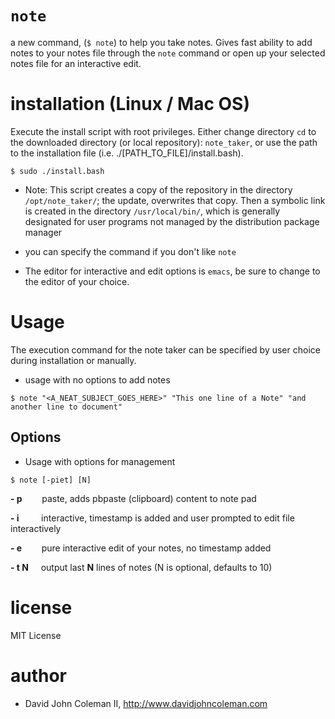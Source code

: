 # `note`

a new command, (`$ note`) to help you take notes. Gives fast ability to add notes to your
notes file through the `note` command or open up your selected notes file for an interactive edit.

# installation (Linux / Mac OS)

Execute the install script with root privileges. Either change directory `cd`
to the downloaded directory (or local repository): `note_taker`, or use the
path to the installation file (i.e. ./[PATH_TO_FILE]/install.bash).

```
$ sudo ./install.bash
```

- Note: This script creates a copy of the repository in the directory
`/opt/note_taker/`; the update, overwrites that copy. Then a symbolic link
is created in the directory `/usr/local/bin/`, which is generally
designated for user programs not managed by the distribution package manager

- you can specify the command if you don't like `note`

- The editor for interactive and edit options is `emacs`, be sure to change to
the editor of your choice.

# Usage

The execution command for the note taker can be specified by user choice during installation or manually.

- usage with no options to add notes

```
$ note "<A_NEAT_SUBJECT_GOES_HERE>" "This one line of a Note" "and another line to document"
```

## Options

- Usage with options for management

```
$ note [-piet] [N]
```

**\- p** &nbsp;&nbsp;&nbsp;&nbsp;&nbsp;&nbsp;
paste, adds pbpaste (clipboard) content to note pad

**\- i** &nbsp;&nbsp;&nbsp;&nbsp;&nbsp;&nbsp;&nbsp;
interactive, timestamp is added and user prompted to edit file interactively

**\- e** &nbsp;&nbsp;&nbsp;&nbsp;&nbsp;&nbsp;
pure interactive edit of your notes, no timestamp added

**\- t N** &nbsp;&nbsp;&nbsp;
output last **N** lines of notes (N is optional, defaults to 10)

# license

MIT License

# author

- David John Coleman II, http://www.davidjohncoleman.com
